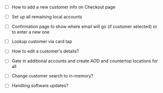 - [ ] How to add a new customer info on Checkout page
- [ ] Set up all remaining local accounts
- [ ] Confirmation page to show where email will go (if customer selected) or to enter a new one
- [ ] Lookup customer via card tap
- [ ] How to edit a customer's details?
- [ ] Gate in additional accounts and create AOD and countertop locations for all
- [ ] Change customer search to in-memory?
- [ ] Handling software updates?


